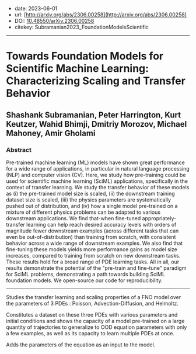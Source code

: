 - date: 2023-06-01
- url: [http://arxiv.org/abs/2306.00258](http://arxiv.org/abs/2306.00258)
- DOI: [10.48550/arXiv.2306.00258](https://doi.org/10.48550/arXiv.2306.00258)
- citekey: Subramanian2023_FoundationModelsScientific
---

# Towards Foundation Models for Scientific Machine Learning: Characterizing Scaling and Transfer Behavior

## Shashank Subramanian, Peter Harrington, Kurt Keutzer, Wahid Bhimji, Dmitriy Morozov, Michael Mahoney, Amir Gholami

### Abstract

Pre-trained machine learning (ML) models have shown great performance for a wide range of applications, in particular in natural language processing (NLP) and computer vision (CV). Here, we study how pre-training could be used for scientific machine learning (SciML) applications, specifically in the context of transfer learning. We study the transfer behavior of these models as (i) the pre-trained model size is scaled, (ii) the downstream training dataset size is scaled, (iii) the physics parameters are systematically pushed out of distribution, and (iv) how a single model pre-trained on a mixture of different physics problems can be adapted to various downstream applications. We find that-when fine-tuned appropriately-transfer learning can help reach desired accuracy levels with orders of magnitude fewer downstream examples (across different tasks that can even be out-of-distribution) than training from scratch, with consistent behavior across a wide range of downstream examples. We also find that fine-tuning these models yields more performance gains as model size increases, compared to training from scratch on new downstream tasks. These results hold for a broad range of PDE learning tasks. All in all, our results demonstrate the potential of the "pre-train and fine-tune" paradigm for SciML problems, demonstrating a path towards building SciML foundation models. We open-source our code for reproducibility.

---

Studies the transfer learning and scaling properties of a FNO model over the parameters of 3 PDEs : Poisson, Advection-Diffusion, and Helmoltz.

Constitutes a dataset on these three PDEs with various parameters and initial conditions and shows the capacity of a model pre-trained on a large quantity of trajectories to generalize to OOD equation parameters with only a few examples, as well as its capacity to learn multiple PDEs at once.

Adds the parameters of the equation as an input to the model.